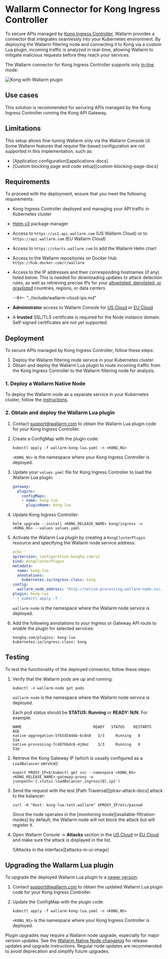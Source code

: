 [self-hosted-connector-node-helm-conf]: ../native-node/helm-chart-conf.md

# Wallarm Connector for Kong Ingress Controller

To secure APIs managed by [Kong Ingress Controller](https://docs.konghq.com/kubernetes-ingress-controller/latest/), Wallarm provides a connector that integrates seamlessly into your Kubernetes environment. By deploying the Wallarm filtering node and connecting it to Kong via a custom Lua plugin, incoming traffic is analyzed in real-time, allowing Wallarm to mitigate malicious requests before they reach your services.

The Wallarm connector for Kong Ingress Controller supports only [in-line](../inline/overview.md) mode:

![Kong with Wallarm plugin](../../images/waf-installation/gateways/kong/traffic-flow-inline.png)

## Use cases

This solution is recommended for securing APIs managed by the Kong Ingress Controller running the Kong API Gateway.

## Limitations

This setup allows fine-tuning Wallarm only via the Wallarm Console UI. Some Wallarm features that require file-based configuration are not supported in this implementation, such as:

* [Application configuration][applications-docs]
* [Custom blocking page and code setup][custom-blocking-page-docs]

## Requirements

To proceed with the deployment, ensure that you meet the following requirements:

* Kong Ingress Controller deployed and managing your API traffic in Kubernetes cluster
* [Helm v3](https://helm.sh/) package manager
* Access to `https://us1.api.wallarm.com` (US Wallarm Cloud) or to `https://api.wallarm.com` (EU Wallarm Cloud)
* Access to `https://charts.wallarm.com` to add the Wallarm Helm chart
* Access to the Wallarm repositories on Docker Hub `https://hub.docker.com/r/wallarm`
* Access to the IP addresses and their corresponding hostnames (if any) listed below. This is needed for downloading updates to attack detection rules, as well as retrieving precise IPs for your [allowlisted, denylisted, or graylisted](../../user-guides/ip-lists/overview.md) countries, regions, or data centers

    --8<-- "../include/wallarm-cloud-ips.md"
* **Administrator** access to Wallarm Console for [US Cloud](https://us1.my.wallarm.com/) or [EU Cloud](https://my.wallarm.com/)
* A **trusted** SSL/TLS certificate is required for the Node instance domain. Self-signed certificates are not yet supported.

## Deployment

To secure APIs managed by Kong Ingress Controller, follow these steps:

1. Deploy the Wallarm filtering node service in your Kubernetes cluster.
1. Obtain and deploy the Wallarm Lua plugin to route incoming traffic from the Kong Ingress Controller to the Wallarm filtering node for analysis.

### 1. Deploy a Wallarm Native Node

To deploy the Wallarm node as a separate service in your Kubernetes cluster, follow the [instructions](../native-node/helm-chart.md).

### 2. Obtain and deploy the Wallarm Lua plugin

1. Contact [support@wallarm.com](mailto:support@wallarm.com) to obtain the Wallarm Lua plugin code for your Kong Ingress Controller.
1. Create a ConfigMap with the plugin code:

    ```
    kubectl apply -f wallarm-kong-lua.yaml -n <KONG_NS>
    ```

    `<KONG_NS>` is the namespace where your Kong Ingress Controller is deployed.
1. Update your `values.yaml` file for Kong Ingress Controller to load the Wallarm Lua plugin:

    ```yaml
    gateway:
      plugins:
        configMaps:
        - name: kong-lua
          pluginName: kong-lua
    ```
1. Update Kong Ingress Controller:

    ```
    helm upgrade --install <KONG_RELEASE_NAME> kong/ingress -n <KONG_NS> --values values.yaml
    ```
1. Activate the Wallarm Lua plugin by creating a `KongClusterPlugin` resource and specifying the Wallarm node service address:

    ```yaml
    echo '
    apiVersion: configuration.konghq.com/v1
    kind: KongClusterPlugin
    metadata:
      name: kong-lua
      annotations:
        kubernetes.io/ingress.class: kong
    config:
      wallarm_node_address: "http://native-processing.wallarm-node.svc.cluster.local:5000"
    plugin: kong-lua
    ' | kubectl apply -f -
    ```

    `wallarm-node` is the namespace where the Wallarm node service is deployed.
1. Add the following annotations to your Ingress or Gateway API route to enable the plugin for selected services:

    ```
    konghq.com/plugins: kong-lua
    kubernetes.io/ingress.class: kong
    ```

## Testing

To test the functionality of the deployed connector, follow these steps:

1. Verify that the Wallarm pods are up and running:

    ```
    kubectl -n wallarm-node get pods
    ```

    `wallarm-node` is the namespace where the Wallarm node service is deployed.

    Each pod status should be **STATUS: Running** or **READY: N/N**. For example:

    ```
    NAME                                READY   STATUS    RESTARTS   AGE
    native-aggregation-5fb5d5444b-6c8n8   3/3     Running   0          51m
    native-processing-7c487bbdc6-4j6mz    3/3     Running   0          51m
    ```
1. Retrieve the Kong Gateway IP (which is usually configured as a `LoadBalancer` service):

    ```
    export PROXY_IP=$(kubectl get svc --namespace <KONG_NS> <KONG_RELEASE_NAME>-gateway-proxy -o jsonpath='{.status.loadBalancer.ingress[0].ip}')
    ```
1. Send the request with the test [Path Traversal][ptrav-attack-docs] attack to the balancer:

    ```
    curl -H "Host: kong-lua-test.wallarm" $PROXY_IP/etc/passwd
    ```

    Since the node operates in the [monitoring mode][available-filtration-modes] by default, the Wallarm node will not block the attack but will register it.
1. Open Wallarm Console → **Attacks** section in the [US Cloud](https://us1.my.wallarm.com/attacks) or [EU Cloud](https://my.wallarm.com/attacks) and make sure the attack is displayed in the list.

    ![Attacks in the interface][attacks-in-ui-image]

## Upgrading the Wallarm Lua plugin

To upgrade the deployed Wallarm Lua plugin to a [newer version](code-bundle-inventory.md#kong-api-gateway):

1. Contact support@wallarm.com to obtain the updated Wallarm Lua plugin code for your Kong Ingress Controller.
1. Update the ConfigMap with the plugin code:

    ```
    kubectl apply -f wallarm-kong-lua.yaml -n <KONG_NS>
    ```
    
    `<KONG_NS>` is the namespace where your Kong Ingress Controller is deployed.

Plugin upgrades may require a Wallarm node upgrade, especially for major version updates. See the [Wallarm Native Node changelog](../../updating-migrating/native-node/node-artifact-versions.md) for release updates and upgrade instructions. Regular node updates are recommended to avoid deprecation and simplify future upgrades.
